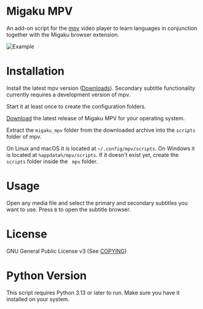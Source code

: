 # Migaku MPV

An add-on script for the [mpv](https://mpv.io/) video player to learn languages in conjunction together with the Migaku browser extension.

![Example](./.github/image.jpg)

# Installation

Install the latest mpv version ([Downloads](https://mpv.io/installation/)). Secondary subtitle functionality currently requires a development version of mpv.

Start it at least once to create the configuration folders.

[Download](https://github.com/migaku-official/migaku-mpv/releases/latest) the latest release of Migaku MPV for your operating system.

Extract the `migaku_mpv` folder from the downloaded archive into the `scripts` folder of mpv.

On Linux and macOS it is located at `~/.config/mpv/scripts`. On Windows it is located at `%appdata%/mpv/scripts`. If it doesn't exist yet, create the `scripts` folder inside the ` mpv` folder.

# Usage

Open any media file and select the primary and secondary subtitles you want to use. Press `B` to open the subtitle browser.

# License

GNU General Public License v3 (See [COPYING](./COPYING))

# Python Version

This script requires Python 3.13 or later to run. Make sure you have it installed on your system.
